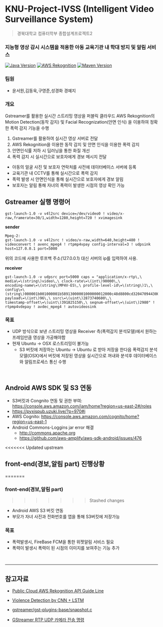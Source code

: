 # KNU-Project-IVSS (Intelligent Video Surveillance System)
> 경북대학교 컴퓨터학부 종합설계프로젝트2 
### 지능형 영상 감시 시스템을 적용한 아동 교육기관 내 학대 방지 및 알림 서비스
[![Java Version](https://img.shields.io/badge/Java-1.8-red.svg)](https://www.java.com/ko/) [![AWS Rekognition](https://img.shields.io/badge/lisence-AWSRekognition-yellow.svg)](https://aws.amazon.com/ko/rekognition/)
[![Maven Version](https://img.shields.io/badge/Maven-3.6.0-blue.svg)](https://maven.apache.org)


### 팀원
- 윤서원,김동욱,구영준,성경화 경예지


### 개요

Gstreamer를 활용한 실시간 스트리밍 영상을 퍼블릭 클라우드 AWS Rekognition의 Motion Detection(동작 감지) 및 Facial Recognization(안면 인식) 을 이용하여 정확한 폭력 감지 기능을 수행  

1. Gstreamer를 활용하여 실시간 영상 서버로 전달
2. AWS Rekognition을 이용한 동작 감지 및 안면 인식을 이용한 폭력 감지
3. 안면인식률 저하 시 딥러닝을 통한 화질 개선
4. 폭력 감지 시 실시간으로 보호자에게 경보 메시지 전달

-  아동의 얼굴 사진 및 보호자 연락처를 사전에 데이터베이스 서버에 등록
-  교육기관 내 CCTV를 통해 실시간으로 폭력 감지
-  폭력 발생 시 안면인식을 통해 실시간으로 보호자에게 경보 알림
-  보호자는 알림 통해 자녀의 폭력이 발생한 시점의 영상 확인 가능

## Gstreamer 실행 명령어

```
gst-launch-1.0 -v v4l2src device=/dev/video0 ! video/x-raw,framerate=30/1,width=1280,height=720 ! xvimagesink
```

**sender**
```
Mpeg-2:
gst-launch-1.0 -v v4l2src ! video/x-raw,width=640,height=480 ! 
videoconvert ! avenc_mpeg4 ! rtpmp4vpay config-interval=3 ! udpsink 
host=127.0.0.1 port=5000
```
위의 코드에 사용한 루프백 주소(127.0.0.1) 대신 서버의 ip를 입력하여 
사용.

**receiver**
```
gst-launch-1.0 -v udpsrc port=5000 caps = "application/x-rtp\,\ 
media\=\(string\)video\,\ clock-rate\=\(int\)90000\,\ 
encoding-name\=\(string\)MP4V-ES\,\ profile-level-id\=\(string\)1\,\ 
config\=\(string\)000001b001000001b58913000001000000012000c48d8800cd3204709443000001b24c61766335362e312e30\,\ 
payload\=\(int\)96\,\ ssrc\=\(uint\)2873740600\,\ 
timestamp-offset\=\(uint\)391825150\,\ seqnum-offset\=\(uint\)2980" ! 
rtpmp4vdepay ! avdec_mpeg4 ! autovideosink
```

### 목표  
- UDP 방식으로 보낸 스트리밍 영상을 Receiver 측(폭력감지 분석모델)에서 원하는 프레임만큼 영상을 가공해야함
- 현재 Ubuntu -> OSX 로스트리밍이 불가능
	- S3 버킷에 저장하는 Ubuntu -> Ubuntu 로 받아 저장을 한다음 폭력감지 분석모델(OSX)에서 버킷에 저장된 영상을 실시간으로 꺼내와 분석후 데이터베이스와 알림프로세스 통신 수행  

</br>

## Android AWS SDK 및 S3 연동  

- S3버킷과 Congnito 연동 및 권한 부여: https://console.aws.amazon.com/iam/home?region=us-east-2#/roles
- https://pyxispub.uzuki.live/?p=970#i
- AWS Cognito: https://console.aws.amazon.com/cognito/home?region=us-east-1
- Android Commons-Loggins jar error 해결
	- http://commons.apache.org
	- https://github.com/aws-amplify/aws-sdk-android/issues/476

<<<<<<< Updated upstream
## front-end(경보,알림 part) 진행상황  
=======
### front-end(경보,알림 part)   
>>>>>>> Stashed changes

- Android AWS S3 버킷 연동
- 부모가 자녀 사진과 전화번호를 앱을 통해 S3버킷에 저장가능  

### 목표 
- 폭력발생시, FireBase FCM을 통한 위젯알림 서비스 필요  
- 폭력이 발생시 폭력이 된 시점의 이미지를 보여주는 기능 추가
</br>
<hr>

## 참고자료


- [Public Cloud AWS Rekognition API Guide Line](https://docs.aws.amazon.com/ko_kr/rekognition/latest/dg/what-is.html)

- [Violence Detection by CNN + LSTM](https://github.com/JoshuaPiinRueyPan/ViolenceDetection)

- [gstreamer/gst-plugins-base/snapshot.c](https://cgit.freedesktop.org/gstreamer/gst-plugins-base/tree/tests/examples/snapshot/snapshot.c)

- [GStreamer RTP UDP 카메라 전송 
명령](http://blog.naver.com/PostView.nhn?blogId=chandong83&logNo=221263551742)

